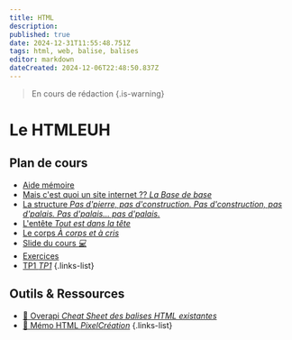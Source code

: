 ```yaml
---
title: HTML
description: 
published: true
date: 2024-12-31T11:55:48.751Z
tags: html, web, balise, balises
editor: markdown
dateCreated: 2024-12-06T22:48:50.837Z
---
```


> En cours de rédaction
{.is-warning}

# Le HTMLEUH <i class="fab fa-html5"></i>
## Plan de cours
- [Aide mémoire](/html/summary)
- [Mais c'est quoi un site internet ?? *La Base de base*](/html/base)
- [La structure *Pas d'pierre, pas d'construction. Pas d'construction, pas d'palais. Pas d'palais... pas d'palais.*](/html/structure)
- [L'entête *Tout est dans la tête*](/html/head)
- [Le corps *À corps et à cris*](/html/body)
- [Slide du cours *:computer:*](https://hedgedoc.privatehomelab.ovh/p/hwcCbNrZF#/)
- [Exercices](/html/exercices)
- [TP1 *TP1*](/html/tp1)
{.links-list}

## Outils & Ressources
- [📜 Overapi *Cheat Sheet des balises HTML existantes*](https://overapi.com/html)
- [📜 Mémo HTML *PixelCréation*](https://www.pixelcrea.com/ressources/memo-html5.pdf)
{.links-list}